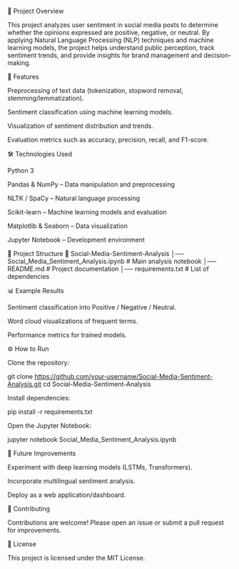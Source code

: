 📌 Project Overview

This project analyzes user sentiment in social media posts to determine whether the opinions expressed are positive, negative, or neutral. By applying Natural Language Processing (NLP) techniques and machine learning models, the project helps understand public perception, track sentiment trends, and provide insights for brand management and decision-making.

🚀 Features

Preprocessing of text data (tokenization, stopword removal, stemming/lemmatization).

Sentiment classification using machine learning models.

Visualization of sentiment distribution and trends.

Evaluation metrics such as accuracy, precision, recall, and F1-score.

🛠️ Technologies Used

Python 3

Pandas & NumPy – Data manipulation and preprocessing

NLTK / SpaCy – Natural language processing

Scikit-learn – Machine learning models and evaluation

Matplotlib & Seaborn – Data visualization

Jupyter Notebook – Development environment

📂 Project Structure
📁 Social-Media-Sentiment-Analysis
│── Social_Media_Sentiment_Analysis.ipynb   # Main analysis notebook
│── README.md                               # Project documentation
│── requirements.txt                        # List of dependencies

📊 Example Results

Sentiment classification into Positive / Negative / Neutral.

Word cloud visualizations of frequent terms.

Performance metrics for trained models.

⚙️ How to Run

Clone the repository:

git clone https://github.com/your-username/Social-Media-Sentiment-Analysis.git
cd Social-Media-Sentiment-Analysis


Install dependencies:

pip install -r requirements.txt


Open the Jupyter Notebook:

jupyter notebook Social_Media_Sentiment_Analysis.ipynb

📌 Future Improvements

Experiment with deep learning models (LSTMs, Transformers).

Incorporate multilingual sentiment analysis.

Deploy as a web application/dashboard.

🤝 Contributing

Contributions are welcome! Please open an issue or submit a pull request for improvements.

📜 License

This project is licensed under the MIT License.
